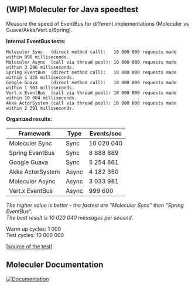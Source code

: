 ## (WIP) Moleculer for Java speedtest

Measure the speed of EventBus for different implementations (Moleculer vs Guava/Akka/Vert.x/Spring).  

**Internal EventBus tests:**
```
Moleculer Sync   (direct method call):   10 000 000 requests made within 998 milliseconds.  
Moleculer Async  (call via thread pool): 10 000 000 requests made within 3 296 milliseconds.  
Spring EventBus  (direct method call):   10 000 000 requests made within 1 125 milliseconds.  
Google Guava     (direct method call):   10 000 000 requests made within 1 903 milliseconds.  
Vert.x EventBus  (call via thread pool): 10 000 000 requests made within 10 004 milliseconds.  
Akka ActorSystem (call via thread pool): 10 000 000 requests made within 2 391 milliseconds.  
```
**Organized results:**

| Framework        | Type  | Events/sec |
| ---------------- | ----- | ---------- |
| Moleculer Sync   | Sync  | 10 020 040 |
| Spring EventBus  | Sync  | 8 888 889  |
| Google Guava     | Sync  | 5 254 861  |
| Akka ActorSystem | Async | 4 182 350  |
| Moleculer Async  | Async | 3 033 981  |
| Vert.x EventBus  | Async | 999 600    |

*The higher value is better - the fastest are "Moleculer Sync" then "Spring EventBus".  
The best result is 10 020 040 messages per second.*

Warm up cycles: 1 000  
Test cycles:    10 000 000

[[source of the test]](https://github.com/moleculer-java/moleculer-java-speedtest/blob/master/src/test/java/services/moleculer/speedtest/SpeedTest.java)

## Moleculer Documentation

[![Documentation](https://raw.githubusercontent.com/moleculer-java/site/master/docs/docs-button.png)](https://moleculer-java.github.io/site/introduction.html)